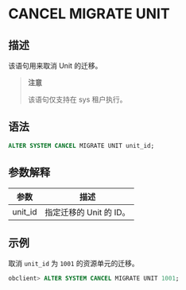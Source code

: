 # CANCEL MIGRATE UNIT

## 描述

该语句用来取消 Unit 的迁移。

>**注意**
>
>该语句仅支持在 sys 租户执行。

## 语法

```sql
ALTER SYSTEM CANCEL MIGRATE UNIT unit_id;
```

## 参数解释

| **参数**  |      **描述**      |
|---------|------------------|
| unit_id | 指定迁移的 Unit 的 ID。 |

## 示例

取消 `unit_id` 为 `1001` 的资源单元的迁移。

```sql
obclient> ALTER SYSTEM CANCEL MIGRATE UNIT 1001;
```
